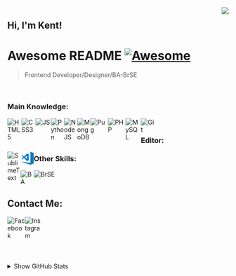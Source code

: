 <img src="https://scontent.fsgn2-3.fna.fbcdn.net/v/t1.0-9/148400239_1787160114795979_1608361134727682530_o.jpg?_nc_cat=108&ccb=3&_nc_sid=09cbfe&_nc_ohc=aDQ-7sZeV4kAX9D1-qg&_nc_ht=scontent.fsgn2-3.fna&oh=d8e2c10b1c5ab0b7fc32d8e16f532760&oe=605C4536" align="right" />

## Hi, I'm Kent!

# Awesome README [![Awesome](https://cdn.rawgit.com/sindresorhus/awesome/d7305f38d29fed78fa85652e3a63e154dd8e8829/media/badge.svg)](https://github.com/ToVinhKhang/)
> Frontend Developer/Designer/BA-BrSE

<br />

### Main Knowledge:
<img align="left" alt="HTML5" width="32px" src="https://rapidapi.com/blog/wp-content/uploads/2018/06/logo-2582748_640.png" />
<img align="left" alt="CSS3" width="32px" src="https://www.joykal.com/wp-content/uploads/2019/09/css3.png" />
<img align="left" alt="JS" width="35px" src="https://sujanbyanjankar.com.np/wp-content/uploads/2019/09/javascript.png" />
<img align="left" alt="Python" width="30px" src="https://upload.wikimedia.org/wikipedia/commons/thumb/c/c3/Python-logo-notext.svg/768px-Python-logo-notext.svg.png" />
<img align="left" alt="NodeJS" width="30px" src="https://hoctapit.com/wp-content/uploads/2018/01/nodejs-logo-e1497443346889.png" />
<img align="left" alt="MongoDB" width="30px" src="https://img.icons8.com/color/452/mongodb.png" />
<img align="left" alt="Pug" width="40px" src="https://res.cloudinary.com/practicaldev/image/fetch/s--Rr7K5gOm--/c_limit%2Cf_auto%2Cfl_progressive%2Cq_auto%2Cw_880/https://dbalas.gallerycdn.vsassets.io/extensions/dbalas/vscode-html2pug/0.0.2/1532242577062/Microsoft.VisualStudio.Services.Icons.Default" />
<img align="left" alt="PHP" width="40px" src="https://pngimg.com/uploads/php/php_PNG43.png" />
<img align="left" alt="MySQL" width="35px" src="https://portal.cloudclusters.io/media/product_logo/MySQL.png" />
<img align="left" alt="Git" width="30px" src="https://upload.wikimedia.org/wikipedia/commons/thumb/3/3f/Git_icon.svg/1024px-Git_icon.svg.png" />

<br />

### Editor:
<img align="left" alt="SublimeText" width="30px" src="https://www.quyetnv.com/wp-content/uploads/2019/01/sublimetext_funnytuts.png" />
<img align="left" alt="VisualStudioCode" width="30px" src="https://raw.githubusercontent.com/github/explore/80688e429a7d4ef2fca1e82350fe8e3517d3494d/topics/visual-studio-code/visual-studio-code.png" />

### Other Skills:
<img align="left" alt="BA" width="30px" src="https://apprecs.org/gp/images/app-icons/300/0a/com.softsolutions.ba.jpg" />
<img align="left" alt="BrSE" width="48px" src="https://jpjobs.vn/wp-content/uploads/2019/10/brse.png" />

<br /><br />

## Contact Me:

[<img align="left" alt="Facebook" width="40px" src="https://upload.wikimedia.org/wikipedia/commons/thumb/5/51/Facebook_f_logo_%282019%29.svg/1365px-Facebook_f_logo_%282019%29.svg.png" />][facebook]
[<img align="left" alt="Instagram" width="40px" src="https://www.edigitalagency.com.au/wp-content/uploads/instagram-logo-svg-vector-for-print.svg" />][instagram]

<br /><br /><br />
---
<details>
  <summary>Show GitHub Stats</summary>
  <img align="left" alt="My Github Stats" src="https://github-readme-stats.vercel.app/api?username=ToVinhKhang&count_private=true&include_all_commits=true&theme=radical" />
</details>

[facebook]: https://www.facebook.com/VinceKent1996/
[instagram]: https://www.instagram.com/vkent_/
